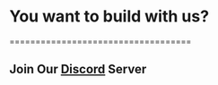 <h1>You want to build with us?</h1>
===================================

<h2>Join Our <a href="https://discord.gg/zuwvnrKBXy" target="_blank" rel="noopener noreferrer">Discord</a> Server</h2>
